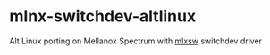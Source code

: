 # mlnx-switchdev-altlinux
Alt Linux porting on Mellanox Spectrum with [mlxsw](https://github.com/Mellanox/mlxsw/wiki/Overview) switchdev driver
